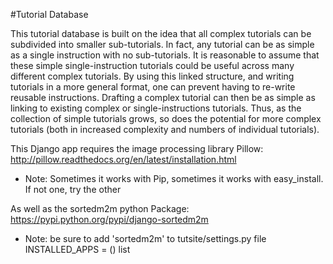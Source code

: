 #Tutorial Database

This tutorial database is built on the idea that all complex tutorials can be subdivided into smaller sub-tutorials. In fact, any tutorial can be as simple as a single instruction with no sub-tutorials. It is reasonable to assume that these simple single-instruction tutorials could be useful across many different complex tutorials. By using this linked structure, and writing tutorials in a more general format, one can prevent having to re-write reusable instructions. Drafting a complex tutorial can then be as simple as linking to existing complex or single-instructions tutorials. Thus, as the collection of simple tutorials grows, so does the potential for more complex tutorials (both in increased complexity and numbers of individual tutorials).

This Django app requires the image processing library Pillow:
http://pillow.readthedocs.org/en/latest/installation.html
* Note: Sometimes it works with Pip, sometimes it works with easy_install. If not one, try the other

As well as the sortedm2m python Package:
https://pypi.python.org/pypi/django-sortedm2m
* Note: be sure to add 'sortedm2m' to tutsite/settings.py file INSTALLED_APPS = () list

